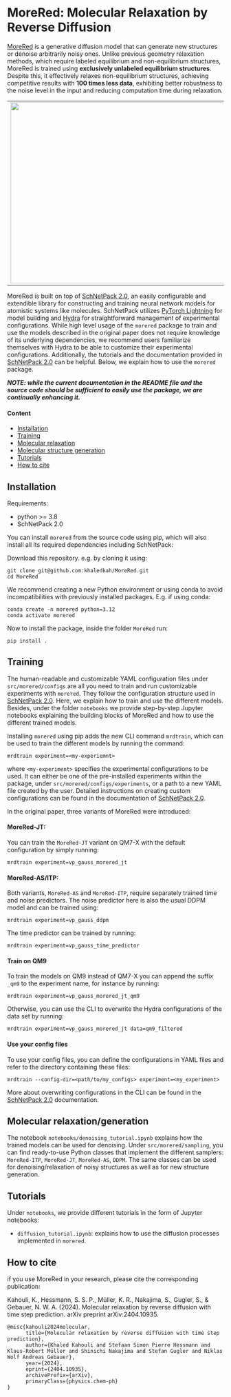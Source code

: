 # MoreRed: Molecular Relaxation by Reverse Diffusion

[MoreRed](https://arxiv.org/abs/2404.10935) is a generative diffusion model that can generate new structures or denoise arbitrarily noisy ones. Unlike previous geometry relaxation methods, which require labeled equilibrium and non-equilibrium structures, MoreRed is trained using **exclusively unlabeled equilibrium structures**. Despite this, it effectively relaxes non-equilibrium structures, achieving competitive results with **100 times less data**, exhibiting better robustness to the noise level in the input and reducing computation time during relaxation.

<table align="center", border=0>
  <tr>
    <td rowspan="2">
      <img src="https://github.com/khaledkah/MoreRed/assets/56682622/5f7a680e-7fd2-434e-b3a8-abc2aad6d39f" width="550" height="420">
    </td>
    <td>
      <img src="https://github.com/khaledkah/MoreRed/assets/56682622/a02032ba-a3a2-4b20-9658-faada1cbdd73" width="300" height="200">
    </td>
  </tr>
  <tr>
    <td>
      <img src="https://github.com/khaledkah/MoreRed/assets/56682622/dc18a881-8abc-48c8-a704-e10dc528998c" width="300" height="200">
    </td>
  </tr>
</table>

MoreRed is built on top of [SchNetPack 2.0](https://github.com/atomistic-machine-learning/schnetpack/tree/master), an easily configurable and extendible library for constructing and training neural network models for atomistic systems like molecules. SchNetPack utilizes [PyTorch Lightning](https://www.pytorchlightning.ai/) for model building and [Hydra](https://hydra.cc/) for straightforward management of experimental configurations. While high level usage of the `morered` package to train and use the models described in the original paper does not require knowledge of its underlying dependencies, we recommend users familiarize themselves with Hydra to be able to customize their experimental configurations. Additionally, the tutorials and the documentation provided in [SchNetPack 2.0](https://github.com/atomistic-machine-learning/schnetpack/tree/master) can be helpful. Below, we explain how to use the `morered` package.

**_NOTE: while the current documentation in the README file and the source code should be sufficient to easily use the package, we are continually enhancing it._**

#### Content

+ [Installation](/README.md##Installation)
+ [Training](/README.md##Training)
+ [Molecular relaxation](/README.md##Molecular-relaxation)
+ [Molecular structure generation](/README.md##Molecular-structure-generation)
+ [Tutorials](/README.md##Tutorials)
+ [How to cite](/README.md##How-to-cite)

## Installation
Requirements:
- python >= 3.8
- SchNetPack 2.0

You can install `morered` from the source code using pip, which will also install all its required dependencies including SchNetPack:

Download this repository. e.g. by cloning it using:
```
git clone git@github.com:khaledkah/MoreRed.git
cd MoreRed
```
We recommend creating a new Python environment or using conda to avoid incompatibilities with previously installed packages. E.g. if using conda:
```
conda create -n morered python=3.12
conda activate morered
```
Now to install the package, inside the folder `MoreRed` run:
```
pip install .
```

## Training
The human-readable and customizable YAML configuration files under `src/morered/configs` are all you need to train and run customizable experiments with `morered`. They follow the configuration structure used in [SchNetPack 2.0](https://github.com/atomistic-machine-learning/schnetpack/tree/master). Here, we explain how to train and use the different models. Besides, under the folder `notebooks` we provide step-by-step Jupyter notebooks explaining the building blocks of MoreRed and how to use the different trained models.

Installing `morered` using pip adds the new CLI command `mrdtrain`, which can be used to train the different models by running the command:
```
mrdtrain experiment=<my-experiemnt>
```
where `<my-experiment>` specifies the experimental configurations to be used. It can either be one of the pre-installed experiments within the package, under `src/morered/configs/experiments`, or a path to a new YAML file created by the user. Detailed instructions on creating custom configurations can be found in the documentation of [SchNetPack 2.0](https://github.com/atomistic-machine-learning/schnetpack/tree/master).

In the original paper, three variants of MoreRed were introduced:

#### MoreRed-JT:
You can train the `MoreRed-JT` variant on QM7-X with the default configuration by simply running:
```
mrdtrain experiment=vp_gauss_morered_jt
```

#### MoreRed-AS/ITP:
Both variants, `MoreRed-AS` and `MoreRed-ITP`, require separately trained time and noise predictors. The noise predictor here is also the usual DDPM model and can be trained using:
```
mrdtrain experiment=vp_gauss_ddpm
```
The time predictor can be trained by running:
```
mrdtrain experiment=vp_gauss_time_predictor
```

#### Train on QM9
To train the models on QM9 instead of QM7-X you can append the suffix `_qm9` to the experiment name, for instance by running:
```
mrdtrain experiment=vp_gauss_morered_jt_qm9
```
Otherwise, you can use the CLI to overwrite the Hydra configurations of the data set by running:
```
mrdtrain experiment=vp_gauss_morered_jt data=qm9_filtered
```

#### Use your config files
To use your config files, you can define the configurations in YAML files and refer to the directory containing these files:

```
mrdtrain --config-dir=<path/to/my_configs> experiment=<my_experiment>

```
More about overwriting configurations in the CLI can be found in the [SchNetPack 2.0](https://github.com/atomistic-machine-learning/schnetpack/tree/master) documentation. 

## Molecular relaxation/generation
The notebook `notebooks/denoising_tutorial.ipynb` explains how the trained models can be used for denoising.
Under `src/morered/sampling`, you can find ready-to-use Python classes that implement the different samplers: `MoreRed-ITP`, `MoreRed-JT`, `MoreRed-AS`, `DDPM`. The same classes can be used for denoising/relaxation of noisy structures as well as for new structure generation.

## Tutorials
Under `notebooks`, we provide different tutorials in the form of Jupyter notebooks:
  - `diffusion_tutorial.ipynb`: explains how to use the diffusion processes implemented in `morered`.

## How to cite
if you use MoreRed in your research, please cite the corresponding publication:

Kahouli, K., Hessmann, S. S. P., Müller, K. R., Nakajima, S., Gugler, S., & Gebauer, N. W. A. (2024). Molecular relaxation by reverse diffusion with time step prediction. arXiv preprint arXiv:2404.10935.

    @misc{kahouli2024molecular,
          title={Molecular relaxation by reverse diffusion with time step prediction}, 
          author={Khaled Kahouli and Stefaan Simon Pierre Hessmann and Klaus-Robert Müller and Shinichi Nakajima and Stefan Gugler and Niklas Wolf Andreas Gebauer},
          year={2024},
          eprint={2404.10935},
          archivePrefix={arXiv},
          primaryClass={physics.chem-ph}
    }
